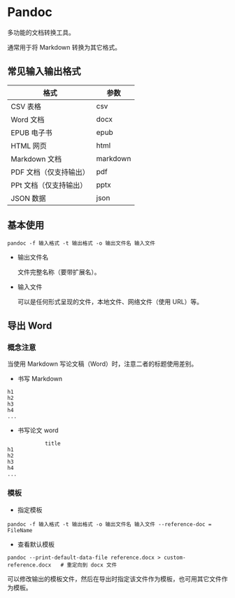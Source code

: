 # Pandoc

多功能的文档转换工具。

通常用于将 Markdown 转换为其它格式。

## 常见输入输出格式

| 格式                   | 参数     |
| ---------------------- | -------- |
| CSV 表格               | csv      |
| Word 文档              | docx     |
| EPUB 电子书            | epub     |
| HTML 网页              | html     |
| Markdown 文档          | markdown |
| PDF 文档（仅支持输出） | pdf      |
| PPt 文档（仅支持输出） | pptx     |
| JSON 数据              | json     |

## 基本使用

```shell
pandoc -f 输入格式 -t 输出格式 -o 输出文件名 输入文件
```

- 输出文件名

	文件完整名称（要带扩展名）。

- 输入文件

	可以是任何形式呈现的文件，本地文件、网络文件（使用 URL）等。

## 导出 Word

### 概念注意

当使用 Markdown 写论文稿（Word）时，注意二者的标题使用差别。

- 书写 Markdown

```
h1
h2
h3
h4
...
```

- 书写论文 word

```
			title
h1
h2
h3
h4
...
```

### 模板

- 指定模板

```shell
pandoc -f 输入格式 -t 输出格式 -o 输出文件名 输入文件 --reference-doc = FileName
```

- 查看默认模板

```shell
pandoc --print-default-data-file reference.docx > custom-reference.docx   # 重定向到 docx 文件
```

可以修改输出的模板文件，然后在导出时指定该文件作为模板，也可用其它文件作为模板。
